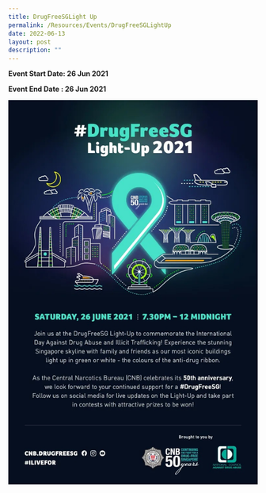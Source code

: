 ```yaml
---
title: DrugFreeSGLight Up
permalink: /Resources/Events/DrugFreeSGLightUp
date: 2022-06-13
layout: post
description: ""
---
```





**Event Start Date: 26 Jun 2021**

**Event End Date  : 26 Jun 2021**

![](/images/DrugFreeSGLightUp.jpg)